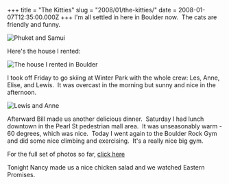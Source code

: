 +++
title = "The Kitties"
slug = "2008/01/the-kitties/"
date = 2008-01-07T12:35:00.000Z
+++
I'm all settled in here in Boulder now.  The cats are friendly and funny.

![Phuket and Samui](https://peterlyons-org.s3.amazonaws.com/photos/boulder_2007/010_cats.jpg)

Here's the house I rented:

![The house I rented in Boulder](https://peterlyons-org.s3.amazonaws.com/photos/boulder_2007/006_house.jpg)

I took off Friday to go skiing at Winter Park with the whole crew: Les, Anne, Elise, and Lewis.  It was overcast in the morning but sunny and nice in the afternoon.

![Lewis and Anne](https://peterlyons-org.s3.amazonaws.com/photos/boulder_2007/030_skiing.jpg)

Afterward Bill made us another delicious dinner.  Saturday I had lunch downtown in the Pearl St pedestrian mall area.  It was unseasonably warm - 60 degrees, which was nice.  Today I went again to the Boulder Rock Gym and did some nice climbing and exercising.  It's a really nice big gym.

For the full set of photos so far, [click here](http://www.peterlyons.com/app/photos?gallery=boulder_2007)

Tonight Nancy made us a nice chicken salad and we watched Eastern Promises.